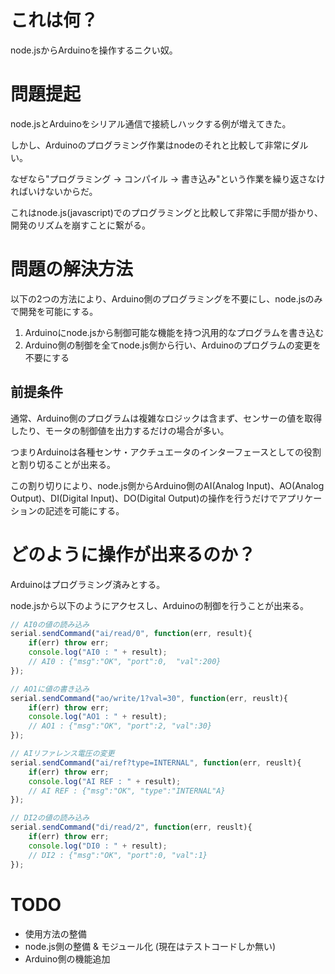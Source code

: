 # これは何？

node.jsからArduinoを操作するニクい奴。

# 問題提起

node.jsとArduinoをシリアル通信で接続しハックする例が増えてきた。

しかし、Arduinoのプログラミング作業はnodeのそれと比較して非常にダルい。

なぜなら"プログラミング -> コンパイル -> 書き込み"という作業を繰り返さなければいけないからだ。

これはnode.js(javascript)でのプログラミングと比較して非常に手間が掛かり、開発のリズムを崩すことに繋がる。


# 問題の解決方法

以下の2つの方法により、Arduino側のプログラミングを不要にし、node.jsのみで開発を可能にする。

1. Arduinoにnode.jsから制御可能な機能を持つ汎用的なプログラムを書き込む
2. Arduino側の制御を全てnode.js側から行い、Arduinoのプログラムの変更を不要にする

## 前提条件

通常、Arduino側のプログラムは複雑なロジックは含まず、センサーの値を取得したり、モータの制御値を出力するだけの場合が多い。

つまりArduinoは各種センサ・アクチュエータのインターフェースとしての役割と割り切ることが出来る。

この割り切りにより、node.js側からArduino側のAI(Analog Input)、AO(Analog Output)、DI(Digital Input)、DO(Digital Output)の操作を行うだけでアプリケーションの記述を可能にする。

# どのように操作が出来るのか？

Arduinoはプログラミング済みとする。

node.jsから以下のようにアクセスし、Arduinoの制御を行うことが出来る。

```js
// AI0の値の読み込み
serial.sendCommand("ai/read/0", function(err, result){
    if(err) throw err;
    console.log("AI0 : " + result);
    // AI0 : {"msg":"OK", "port":0,  "val":200}
});
```

```js
// AO1に値の書き込み
serial.sendCommand("ao/write/1?val=30", function(err, reuslt){
    if(err) throw err;
    console.log("AO1 : " + result);
    // AO1 : {"msg":"OK", "port":2, "val":30}
});
```

```js
// AIリファレンス電圧の変更
serial.sendCommand("ai/ref?type=INTERNAL", function(err, reuslt){
    if(err) throw err;
    console.log("AI REF : " + result);
    // AI REF : {"msg":"OK", "type":"INTERNAL"A}
});
```

```js
// DI2の値の読み込み
serial.sendCommand("di/read/2", function(err, reuslt){
    if(err) throw err;
    console.log("DI0 : " + result);
    // DI2 : {"msg":"OK", "port":0, "val":1}
});
```

# TODO

* 使用方法の整備
* node.js側の整備 & モジュール化 (現在はテストコードしか無い)
* Arduino側の機能追加

